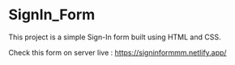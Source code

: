 # SignIn_Form

This project is a simple Sign-In form built using HTML and CSS.

Check this form on server live : https://signinformmm.netlify.app/
